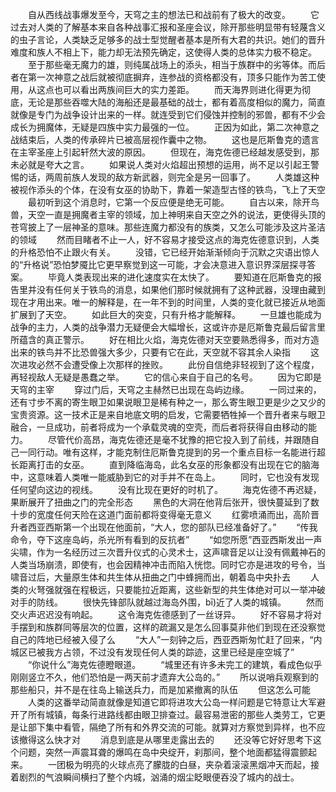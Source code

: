　　自从西线战事爆发至今，天穹之主的想法已和战前有了极大的改变。
　　它过去对人类的了解基本来自各种战事汇报和圣座会议，除开那些明显带有轻蔑含义的虫子言论，人类缺乏足够多的战士型觉醒者基本是所有大君的共识。她们的晋升难度和族人不相上下，能力却无法预先确定，这使得人类的总体实力极不稳定。
　　至于那些毫无魔力的雄，则纯属战场上的添头，相当于族群中的劣等体。而后者在第一次神意之战后就被彻底摒弃，连参战的资格都没有，顶多只能作为苦工使用，从这点也可以看出两族间巨大的实力差距。
　　而天海界则进化得更为彻底，无论是那些吞噬大陆的海船还是最基础的战士，都有着高度相似的魔力，简直就像是专门为战争设计出来的一样。就连受到它们侵蚀并控制的邪兽，都有不少会成长为拥魔体，无疑是四族中实力最强的一位。
　　正因为如此，第二次神意之战结束后，人类的传承碎片已被高层视作囊中之物。
　　这也是厄斯鲁克的遗言在主宰圣座上引起轩然大波的原因。
　　但现在，海克佐德已经越发感受到，那未必就是夸大之言。
　　如果说人类对火焰超出预想的运用，尚不足以引起王警惕的话，两周前族人发现的敌方新武器，则完全是另一回事了。
　　人类雄这种被视作添头的个体，在没有女巫的协助下，靠着一架造型古怪的铁鸟，飞上了天空
　　最初听到这个消息时，它第一个反应便是绝无可能。
　　自古以来，除开鸟兽，天空一直是拥魔者主宰的领域，加上神明来自天空之外的说法，更使得头顶的苍穹披上了一层神圣的意味。那些连魔力都没有的族类，又怎么可能涉及这片圣洁的领域
　　然而目睹者不止一人，好不容易才接受这点的海克佐德意识到，人类的升格恐怕不止跟火有关。
　　没错，它已经开始渐渐倾向于沉默之灾语出惊人的“升格说”恐怕梦魇比它更早察觉到这一可能，才会决意进入意识界深层探寻答案。
　　毕竟人类表现出来的进化速度实在太快了。
　　要知道在厄斯鲁克的报告里并没有任何关于铁鸟的消息，如果他们那时候就拥有了这种武器，没理由藏到现在才用出来。唯一的解释是，在一年不到的时间里，人类的变化就已接近从地面扩展到了天空。
　　如此巨大的突变，只有升格才能解释。
　　一旦雄也能成为战争的主力，人类的战争潜力无疑便会大幅增长，这或许亦是厄斯鲁克最后留言里所蕴含的真正警示。
　　好在相比火焰，海克佐德对天空要熟悉得多，而对方造出来的铁鸟并不比恐兽强大多少，只要有它在此，天空就不容其余人染指
　　这次进攻必然不会遭受像上次那样的挫败。
　　此份自信绝非轻视到了这个程度，再轻视敌人无疑是愚蠢之举。
　　它的信心来自于自己的名号。
　　因为它即是天穹的主宰
　　穿过门后，天穹之主赫然已出现在岛屿边缘。
　　一同过来的，还有寸步不离的寄生眼卫如果说眼卫是稀有种之一，那么寄生眼卫更是少之又少的宝贵资源。这一技术正是来自地底文明的启发，它需要牺牲掉一个晋升者来与眼卫融合，一旦成功，前者将成为一个承载灵魂的空壳，而后者将获得自由移动的能力。
　　尽管代价高昂，海克佐德还是毫不犹豫的把它投入到了前线，并跟随自己一同行动。唯有这样，才能克制住厄斯鲁克提到的另一个重点目标一名能进行超长距离打击的女巫。
　　直到降临海岛，此名女巫的形象都没有出现在它的脑海中，这意味着人类唯一能威胁到它的对手并不在岛上。
　　同时，它也没有发现任何望向这边的视线。
　　没有比现在更好的时机了。
　　海克佐德不再迟疑，果断展开了扭曲之门的完全形态
　　黑色的大洞在他背后张开，很快蔓延到了数十步的宽度任何天险在这道门面前都将变得毫无意义
　　红雾喷涌而出，高阶晋升者西亚西斯第一个出现在他面前，“大人，您的部队已经准备好了。”
　　“传我命令，夺下这座岛屿，杀光所有看到的反抗者”
　　“如您所愿”西亚西斯发出一声尖啸，作为一名经历过三次晋升仪式的心灵术士，这声啸音足以让没有佩戴神石的人类当场崩溃，即使有，也会因精神冲击而陷入恍惚。同时它亦是进攻的号令，当啸音过后，大量原生体和共生体从扭曲之门中蜂拥而出，朝着岛中央扑去
　　人类的火弩强就强在程极远，只要能拉近距离，这些新型的共生体绝对可以一举冲破对手的防线。
　　很快先锋部队就越过海岛外围，bī)近了人类的城镇。
　　然而交火声迟迟没有响起。
　　这令海克佐德感到了一丝讶异。
　　好不容易才将对手摆到和族群同等层次的位置，这样的疏漏又是怎么回事莫非他们到现在还没察觉自己的阵地已经被入侵了么
　　“大人”一刻钟之后，西亚西斯匆忙赶了回来，“内城区已被我方占领，不过没有发现任何人类的踪迹，这里已经是座空城了”
　　“你说什么”海克佐德瞪眼道。
　　“城里还有许多未完工的建筑，看成色似乎刚刚竖立不久，他们恐怕是一两天前才遗弃大公岛的。”
　　所以说哨兵观察到的那些船只，并不是在往岛上输送兵力，而是加紧撤离的队伍
　　但这怎么可能
　　人类的这番举动简直就像是知道它即将进攻大公岛一样问题是它特意让大军避开了所有城镇，每条行进路线都由眼卫排查过。最容易泄密的那些人类劳工，它更是让部下集中看管，隔绝了所有和外界交流的可能。就算对方察觉到异样，也不应该撤得这么快才对
　　消息到底是从哪里走露出去的
　　还没等它好好思考下这个问题，突然一声震耳聋的爆鸣在岛中央绽开，刹那间，整个地面都猛得震颤起来。
　　一团极为明亮的火球点亮了朦胧的白昼，夹杂着滚滚黑烟冲天而起，接着剧烈的气浪瞬间横扫了整个内城，汹涌的烟尘眨眼便吞没了城内的战士。